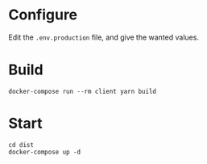 # Configure

Edit the `.env.production` file, and give the wanted values.

# Build

```shell
docker-compose run --rm client yarn build
```

# Start

```shell
cd dist
docker-compose up -d
```
